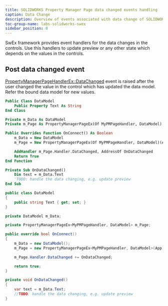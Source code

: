 ```yaml
---
title: SOLIDWORKS Property Manager Page data changed events handling
caption: Data Change
description: Overview of events associated with data change of SOLIDWORKS property manager page handled in SwEx.PMPage framework
toc-group-name: labs-solidworks-swex
sidebar_position: 0
---
```

SwEx framework provides event handlers for the data changes in the controls. Use this handlers to update preview or any other state which depends on the values in the controls.

## Post data changed event

[PropertyManagerPageHandlerEx::DataChanged](https://docs.codestack.net/swex/pmpage/html/E_CodeStack_SwEx_PMPage_PropertyManagerPageHandlerEx_DataChanged.htm) event is raised after the user changed the value in the control which has updated the data model. Refer the bound data model for new values.


~~~vb
Public Class DataModel
    Public Property Text As String
End Class

Private m_Data As DataModel
Private m_Page As PropertyManagerPageEx(Of MyPMPageHandler, DataModel)

Public Overrides Function OnConnect() As Boolean
    m_Data = New DataModel
    m_Page = New PropertyManagerPageEx(Of MyPMPageHandler, DataModel)(App)

    AddHandler m_Page.Handler.DataChanged, AddressOf OnDataChanged
    Return True
End Function

Private Sub OnDataChanged()
    Dim text = m_Data.Text
    'TODO: handle the data changing, e.g. update preview
End Sub
~~~


~~~cs
public class DataModel
{
    public string Text { get; set; }
}

private DataModel m_Data;

private PropertyManagerPageEx<MyPMPageHandler, DataModel> m_Page;

public override bool OnConnect()
{
    m_Data = new DataModel();
    m_Page = new PropertyManagerPageEx<MyPMPageHandler, DataModel>(App);

    m_Page.Handler.DataChanged += OnDataChanged;

    return true;
}

private void OnDataChanged()
{
    var text = m_Data.Text;
    //TODO: handle the data changing, e.g. update preview
}
~~~
